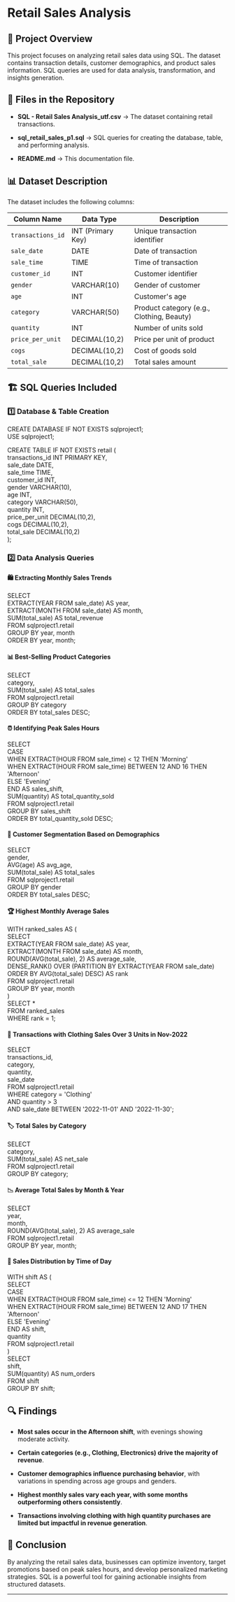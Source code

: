 # **Retail Sales Analysis**

## **📌 Project Overview**

This project focuses on analyzing retail sales data using SQL. The dataset contains transaction details, customer demographics, and product sales information. SQL queries are used for data analysis, transformation, and insights generation.

## **📂 Files in the Repository**

* **SQL \- Retail Sales Analysis\_utf.csv** → The dataset containing retail transactions.

* **sql\_retail\_sales\_p1.sql** → SQL queries for creating the database, table, and performing analysis.

* **README.md** → This documentation file.

## **📊 Dataset Description**

The dataset includes the following columns:

| Column Name | Data Type | Description |
| ----- | ----- | ----- |
| `transactions_id` | INT (Primary Key) | Unique transaction identifier |
| `sale_date` | DATE | Date of transaction |
| `sale_time` | TIME | Time of transaction |
| `customer_id` | INT | Customer identifier |
| `gender` | VARCHAR(10) | Gender of customer |
| `age` | INT | Customer's age |
| `category` | VARCHAR(50) | Product category (e.g., Clothing, Beauty) |
| `quantity` | INT | Number of units sold |
| `price_per_unit` | DECIMAL(10,2) | Price per unit of product |
| `cogs` | DECIMAL(10,2) | Cost of goods sold |
| `total_sale` | DECIMAL(10,2) | Total sales amount |

## **🏗️ SQL Queries Included**

### **1️⃣ Database & Table Creation**

CREATE DATABASE IF NOT EXISTS sqlproject1;  
USE sqlproject1;

CREATE TABLE IF NOT EXISTS retail (  
    transactions\_id INT PRIMARY KEY,  
    sale\_date DATE,  
    sale\_time TIME,  
    customer\_id INT,  
    gender VARCHAR(10),  
    age INT,  
    category VARCHAR(50),  
    quantity INT,  
    price\_per\_unit DECIMAL(10,2),  
    cogs DECIMAL(10,2),  
    total\_sale DECIMAL(10,2)  
);

### **2️⃣ Data Analysis Queries**

#### **🛍️ Extracting Monthly Sales Trends**

SELECT   
  EXTRACT(YEAR FROM sale\_date) AS year,  
  EXTRACT(MONTH FROM sale\_date) AS month,  
  SUM(total\_sale) AS total\_revenue  
FROM sqlproject1.retail  
GROUP BY year, month  
ORDER BY year, month;

#### **📊 Best-Selling Product Categories**

SELECT   
  category,  
  SUM(total\_sale) AS total\_sales  
FROM sqlproject1.retail  
GROUP BY category  
ORDER BY total\_sales DESC;

#### **⏰ Identifying Peak Sales Hours**

SELECT   
  CASE   
    WHEN EXTRACT(HOUR FROM sale\_time) \< 12 THEN 'Morning'  
    WHEN EXTRACT(HOUR FROM sale\_time) BETWEEN 12 AND 16 THEN 'Afternoon'  
    ELSE 'Evening'   
  END AS sales\_shift,  
  SUM(quantity) AS total\_quantity\_sold  
FROM sqlproject1.retail  
GROUP BY sales\_shift  
ORDER BY total\_quantity\_sold DESC;

#### **🎯 Customer Segmentation Based on Demographics**

SELECT   
  gender,  
  AVG(age) AS avg\_age,  
  SUM(total\_sale) AS total\_sales  
FROM sqlproject1.retail  
GROUP BY gender  
ORDER BY total\_sales DESC;

#### **🏆 Highest Monthly Average Sales**

WITH ranked\_sales AS (  
  SELECT   
    EXTRACT(YEAR FROM sale\_date) AS year,  
    EXTRACT(MONTH FROM sale\_date) AS month,  
    ROUND(AVG(total\_sale), 2\) AS average\_sale,  
    DENSE\_RANK() OVER (PARTITION BY EXTRACT(YEAR FROM sale\_date) ORDER BY AVG(total\_sale) DESC) AS rank  
  FROM sqlproject1.retail  
  GROUP BY year, month  
)  
SELECT \*  
FROM ranked\_sales  
WHERE rank \= 1;

#### **📌 Transactions with Clothing Sales Over 3 Units in Nov-2022**

SELECT   
 transactions\_id,  
 category,  
 quantity,  
 sale\_date  
FROM sqlproject1.retail  
WHERE category \= 'Clothing'  
AND quantity \> 3  
AND sale\_date BETWEEN '2022-11-01' AND '2022-11-30';

#### **🏷️ Total Sales by Category**

SELECT   
  category,  
  SUM(total\_sale) AS net\_sale  
FROM sqlproject1.retail  
GROUP BY category;

#### **📉 Average Total Sales by Month & Year**

SELECT   
  year,  
  month,  
  ROUND(AVG(total\_sale), 2\) AS average\_sale  
FROM sqlproject1.retail  
GROUP BY year, month;

#### **🌅 Sales Distribution by Time of Day**

WITH shift AS (  
  SELECT   
    CASE   
      WHEN EXTRACT(HOUR FROM sale\_time) \<= 12 THEN 'Morning'  
      WHEN EXTRACT(HOUR FROM sale\_time) BETWEEN 12 AND 17 THEN 'Afternoon'  
      ELSE 'Evening'  
    END AS shift,  
    quantity  
  FROM sqlproject1.retail  
)  
SELECT   
  shift,  
  SUM(quantity) AS num\_orders  
FROM shift  
GROUP BY shift;

## **🔍 Findings**

* **Most sales occur in the Afternoon shift**, with evenings showing moderate activity.

* **Certain categories (e.g., Clothing, Electronics) drive the majority of revenue**.

* **Customer demographics influence purchasing behavior**, with variations in spending across age groups and genders.

* **Highest monthly sales vary each year, with some months outperforming others consistently**.

* **Transactions involving clothing with high quantity purchases are limited but impactful in revenue generation**.

## **🎯 Conclusion**

By analyzing the retail sales data, businesses can optimize inventory, target promotions based on peak sales hours, and develop personalized marketing strategies. SQL is a powerful tool for gaining actionable insights from structured datasets.

---

